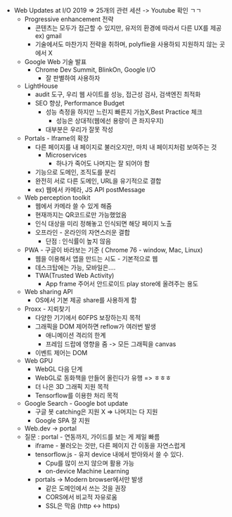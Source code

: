 - Web Updates at I/O 2019 => 25개의 관련 세션 -> Youtube 확인 ㄱㄱ
  - Progressive enhancement 전략 
    - 콘텐츠는 모두가 접근할 수 있지만, 유저의 환경에 따라서 다른 UX를 제공 ex) gmail
    - 기술에서도 마찬가지 전략을 취하며, polyflie을 사용하되 지원하지 않는 곳에서 X
  - Google Web 기술 발표 
    - Chrome Dev Summit, BlinkOn, Google I/O
      - 잘 판별하여 사용하자
  - LightHouse
    - audit 도구, 우리 웹 사이트를 성능, 접근성 검사, 검색엔진 최적화
    - SEO 향상, Performance Budget 
      - 성능 측정을 하지만 느린지 빠른지 가늠X,Best Practice 체크
        - 성능은 상대적(웹에선 용량이 큰 좌지우지)
      - 대부분은 우리가 잘못 작성
  - Portals - Iframe의 확장
    - 다른 페이지를 내 페이지로 불러오지만, 마치 내 페이지처럼 보여주는 것
      - Microservices 
        - 하나가 죽어도 나머지는 잘 되어야 함
    - 기능으로 도메인, 조직도를 분리 
    - 완전히 서로 다른 도메인, URL을 유기적으로 결합
    - ex) 웹에서 카메라, JS API postMessage
  - Web perception toolkit
    - 웹에서 카메라 쓸 수 있게 해줌
    - 현재까지는 QR코드로만 가능했었음
    - 인식 대상을 미리 정해놓고 인식되면 해당 페이지 노출
    - 오프라인 - 온라인의 자연스러운 결합 
      - 단점 : 인식률이 높지 않음
  - PWA - 구글이 바라보는 기준 ( Chrome 76 - window, Mac, Linux)
    - 웹을 이용해서 앱을 만드는 시도 - 기본적으로 웹
    - 데스크탑에는 가능, 모바일은....
    - TWA(Trusted Web Activity) 
      - App frame 주어서 안드로이드 play store에 올려주는 용도
  - Web sharing API 
    - OS에서 기본 제공 share를 사용하게 함
  - Proxx - 지뢰찾기
    - 다양한 기기에서 60FPS 보장하는지 목적
    - 그래픽을 DOM 제어하면 reflow가 여러번 발생
      - 애니메이션 격리의 한계
      - 프레임 드랍에 영향을 줌 -> 모든 그래픽을 canvas
    - 이벤트 제어는 DOM
  - Web GPU 
    - WebGL 다음 단계
    - WebGL로 동화책을 만들어 올린다가 유행 => ㅎㅎㅎ
    - 더 나은 3D 그래픽 지원 목적
    - Tensorflow를 이용한 처리 목적
  - Google Search - Google bot update 
    - 구글 봇 catching은 지원 X => 나머지는 다 지원
    - Google SPA 잘 지원 
  - Web.dev -> portal
  - 질문 : portal - 연동까지, 가이드를 보는 게 제일 빠름
    - iframe - 불러오는 것만, 다른 페이지 간 이동을 자연스럽게
    - tensorflow.js - 유저 device 내에서 받아와서 쓸 수 있다.
      - Cpu를 많이 쓰지 않으며 활용 가능 
      - on-device Machine Learning
    - portals -> Modern browser에서만 발생 
      - 같은 도메인에서 쓰는 것을 권장
      - CORS에서 비교적 자유로움
      - SSL은 막음 (http <-> https)

